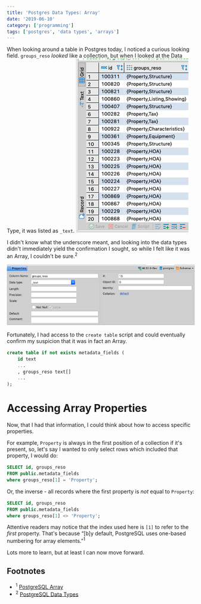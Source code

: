 ```yaml
---
title: 'Postgres Data Types: Array'
date: '2019-06-10'
category: ['programming']
tags: ['postgres', 'data types', 'arrays']
---
```


When looking around a table in Postgres today, I noticed a curious looking field. `groups_reso` _looked_ like a collection, but when I looked at the Data Type, it was listed as `_text`.
![underscore data type](./groups-reso.png)

I didn't know what the underscore meant, and looking into the data types didn't immediately yield the confirmation I sought, so while I felt like it was an Array, I couldn't be sure.<sup>2</sup>

![data types](./data-types.png)

Fortunately, I had access to the `create table` script and could eventually confirm my suspicion that it was in fact an Array.

```sql
create table if not exists metadata_fields (
    id text
    ...
    , groups_reso text[]
    ...
);
```

# Accessing Array Properties

Now, that I had that information, I could think about how to access specific properties.

For example, `Property` is always in the first position of a collection if it's present, so, let's say I wanted to only select rows which included that property, I would do:

```sql
SELECT id, groups_reso
FROM public.metadata_fields
where groups_reso[1] = 'Property';
```

Or, the inverse - all records where the first property is _not_ equal to `Property`:

```sql
SELECT id, groups_reso
FROM public.metadata_fields
where groups_reso[1] <> 'Property';
```

Attentive readers may notice that the index used here is `[1]` to refer to the _first_ property. That's because “[b]y default, PostgreSQL uses one-based numbering for array elements.”<sup>1</sup>

Lots more to learn, but at least I can now move forward.

## Footnotes

- <sup>1</sup> [PostgreSQL Array](http://www.postgresqltutorial.com/postgresql-array/)
- <sup>2</sup> [PostgreSQL Data Types](http://www.postgresqltutorial.com/postgresql-data-types/)

